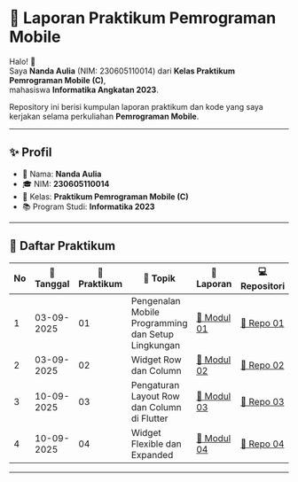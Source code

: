 # 📱 Laporan Praktikum Pemrograman Mobile

Halo! 👋  
Saya **Nanda Aulia** (NIM: 230605110014) dari **Kelas Praktikum Pemrograman Mobile (C)**,  
mahasiswa **Informatika Angkatan 2023**.  

Repository ini berisi kumpulan laporan praktikum dan kode yang saya kerjakan selama perkuliahan **Pemrograman Mobile**.  

---

## ✨ Profil
- 👤 Nama: **Nanda Aulia**  
- 🎓 NIM: **230605110014**  
- 🏫 Kelas: **Praktikum Pemrograman Mobile (C)**  
- 📚 Program Studi: **Informatika 2023**  

---

## 📑 Daftar Praktikum

| No | 📅 Tanggal   | 🔢 Praktikum | 📝 Topik                                   | 📖 Laporan                                                                                                                                   | 💻 Repositori |
|----|-------------|--------------|-------------------------------------------|---------------------------------------------------------------------------------------------------------------------------------------------|---------------|
| 1  | 03-09-2025  | 01           | Pengenalan Mobile Programming dan Setup Lingkungan | [📂 Modul 01](https://drive.google.com/file/d/1Z98_uPFBW5dLu0ZHXhYrRpUIxDIs5sIj/view?usp=drive_link) | [🔗 Repo 01](https://github.com/n2nd22uli2/UI/tree/main) |
| 2  | 03-09-2025  | 02           | Widget Row dan Column | [📂 Modul 02](https://drive.google.com/file/d/1aUw945GK-xpiF6HfbT2t6N8WupVIcLkk/view?usp=drive_link) | [🔗 Repo 02](https://github.com/n2nd22uli2/row-and-column/tree/main) |
| 3  | 10-09-2025  | 03           | Pengaturan Layout Row dan Column di Flutter | [📂 Modul 03](https://drive.google.com/file/d/1cDHM9gmtvJQJ8RAJ2c5SQHU4Yl-fAoV_/view?usp=drive_link) | [🔗 Repo 03](https://github.com/n2nd22uli2/Layout-Row-dan-Column-di-Flutter/tree/main) |
| 4  | 10-09-2025  | 04           | Widget Flexible dan Expanded | [📂 Modul 04](https://drive.google.com/file/d/1G8JUDS12AVEDwOGD5m5XeYFNV8CwavSe/view?usp=drive_link) | [🔗 Repo 04](https://github.com/n2nd22uli2/Layout-Row-dan-Column-di-Flutter/tree/main) |


---


